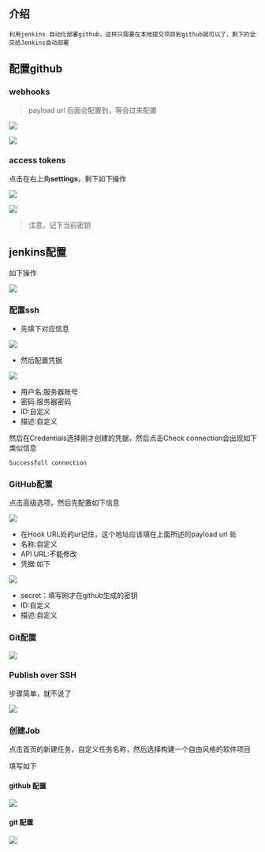 ## 介绍

```
利用jenkins 自动化部署github，这样只需要在本地提交项目到github就可以了，剩下的全交给Jenkins自动部署
```

## 

## 配置github

### webhooks

> payload url 后面会配置到，等会过来配置

![](/assets/jtbg-1.png)

![](/assets/jtbg-2.png)

### 

### access tokens

点击在右上角**settings**，剩下如下操作

![](/assets/jtbg-5.png)

![](/assets/jtbg-3.png)

> 注意，记下当前密钥

## jenkins配置

如下操作

![](/assets/jtbg-6.png)

### 配置ssh

* 先填下对应信息

![](/assets/jtbg-7.png)

* 然后配置凭据

![](/assets/jtbg-8.png)

* 用户名:服务器账号
* 密码:服务器密码
* ID:自定义
* 描述:自定义

然后在Credentials选择刚才创建的凭据，然后点击Check connection会出现如下类似信息

```
Successfull connection
```

### GitHub配置

点击高级选项，然后先配置如下信息

![](/assets/jtbg-10.png)

* 在Hook URL处的ur记住，这个地址应该填在上面所述的payload url 处
* 名称:自定义
* API URL:不能修改
* 凭据:如下



![](/assets/jtbg-11.png)

* secret：填写刚才在github生成的密钥
* ID:自定义
* 描述:自定义



### Git配置

![](/assets/jtbg-12.png)



### 

### Publish over SSH

步骤简单，就不说了

![](/assets/jtbg-13.png)



### 创建Job

点击首页的新建任务，自定义任务名称，然后选择构建一个自由风格的软件项目



填写如下

#### github 配置

![](/assets/jtbg-14.png)

#### git 配置

![](/assets/jtbg-15.png)









